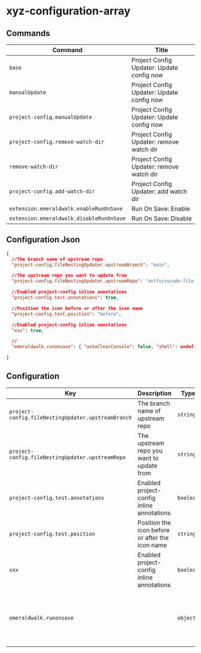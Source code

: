 # xyz-configuration-array

## Commands

| Command                                  | Title                                     |
| ---------------------------------------- | ----------------------------------------- |
| `base`                                   | Project Config Updater: Update config now |
| `manualUpdate`                           | Project Config Updater: Update config now |
| `project-config.manualUpdate`            | Project Config Updater: Update config now |
| `project-config.remove-watch-dir`        | Project Config Updater: remove watch dir  |
| `remove-watch-dir`                       | Project Config Updater: remove watch dir  |
| `project-config.add-watch-dir`           | Project Config Updater: add watch dir     |
| `extension.emeraldwalk.enableRunOnSave`  | Run On Save: Enable                       |
| `extension.emeraldwalk.disableRunOnSave` | Run On Save: Disable                      |

## Configuration Json

```json
{
  //The branch name of upstream repo
  "project-config.fileNestingUpdater.upstreamBranch": "main",

  //The upstream repo you want to update from
  "project-config.fileNestingUpdater.upstreamRepo": "antfu/vscode-file-nesting-config",

  //Enabled project-config inline annotations
  "project-config.test.annotations": true,

  //Position the icon before or after the icon name
  "project-config.test.position": "before",

  //Enabled project-config inline annotations
  "xxx": true,

  //
  "emeraldwalk.runonsave": { "autoClearConsole": false, "shell": undefined, "delimiters": [":","--","-","/"], "delimiters1": [":","--","-","/"], "commands": [] },

}
```

## Configuration

| Key                                                | Description                                     | Type      | Default                                                                                                                                  |
| -------------------------------------------------- | ----------------------------------------------- | --------- | ---------------------------------------------------------------------------------------------------------------------------------------- |
| `project-config.fileNestingUpdater.upstreamBranch` | The branch name of upstream repo                | `string`  | `"main"`                                                                                                                                 |
| `project-config.fileNestingUpdater.upstreamRepo`   | The upstream repo you want to update from       | `string`  | `"antfu/vscode-file-nesting-config"`                                                                                                     |
| `project-config.test.annotations`                  | Enabled project-config inline annotations       | `boolean` | `true`                                                                                                                                   |
| `project-config.test.position`                     | Position the icon before or after the icon name | `string`  | `"before"`                                                                                                                               |
| `xxx`                                              | Enabled project-config inline annotations       | `boolean` | `true`                                                                                                                                   |
| `emeraldwalk.runonsave`                            |                                                 | `object`  | `{ "autoClearConsole": false, "shell": undefined, "delimiters": [":","--","-","/"], "delimiters1": [":","--","-","/"], "commands": [] }` |